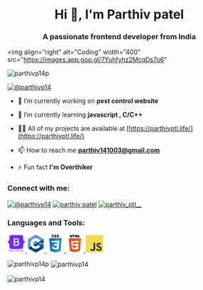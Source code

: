 
<h1 align="center">Hi 👋, I'm Parthiv patel</h1>
<h3 align="center">A passionate frontend developer from India</h3>

<img align="right" alt="Coding" width="400" src="https://images.app.goo.gl/7Yuhfyhz2McqDs7o6"

<p align="left"> <img src="https://komarev.com/ghpvc/?username=parthivp14p&label=Profile%20views&color=0e75b6&style=flat" alt="parthivp14p" /> </p>

<p align="left"> <a href="https://twitter.com/@parthivp14" target="blank"><img src="https://img.shields.io/twitter/follow/@parthivp14?logo=twitter&style=for-the-badge" alt="@parthivp14" /></a> </p>

- 🔭 I’m currently working on **pest control website**

- 🌱 I’m currently learning **javascript , C/C++**

- 👨‍💻 All of my projects are available at [https://parthivptl.life/](https://parthivptl.life/)

- 📫 How to reach me **parthiv141003@gmail.com**

- ⚡ Fun fact **I'm Overthiker**

<h3 align="left">Connect with me:</h3>
<p align="left">
<a href="https://twitter.com/@parthivp14" target="blank"><img align="center" src="https://raw.githubusercontent.com/rahuldkjain/github-profile-readme-generator/master/src/images/icons/Social/twitter.svg" alt="@parthivp14" height="30" width="40" /></a>
<a href="https://linkedin.com/in/parthiv patel" target="blank"><img align="center" src="https://raw.githubusercontent.com/rahuldkjain/github-profile-readme-generator/master/src/images/icons/Social/linked-in-alt.svg" alt="parthiv patel" height="30" width="40" /></a>
<a href="https://instagram.com/parthiv_ptl__" target="blank"><img align="center" src="https://raw.githubusercontent.com/rahuldkjain/github-profile-readme-generator/master/src/images/icons/Social/instagram.svg" alt="parthiv_ptl__" height="30" width="40" /></a>
</p>

<h3 align="left">Languages and Tools:</h3>
<p align="left"> <a href="https://getbootstrap.com" target="_blank" rel="noreferrer"> <img src="https://raw.githubusercontent.com/devicons/devicon/master/icons/bootstrap/bootstrap-plain-wordmark.svg" alt="bootstrap" width="40" height="40"/> </a> <a href="https://www.w3schools.com/cpp/" target="_blank" rel="noreferrer"> <img src="https://raw.githubusercontent.com/devicons/devicon/master/icons/cplusplus/cplusplus-original.svg" alt="cplusplus" width="40" height="40"/> </a> <a href="https://www.w3schools.com/css/" target="_blank" rel="noreferrer"> <img src="https://raw.githubusercontent.com/devicons/devicon/master/icons/css3/css3-original-wordmark.svg" alt="css3" width="40" height="40"/> </a> <a href="https://www.w3.org/html/" target="_blank" rel="noreferrer"> <img src="https://raw.githubusercontent.com/devicons/devicon/master/icons/html5/html5-original-wordmark.svg" alt="html5" width="40" height="40"/> </a> <a href="https://developer.mozilla.org/en-US/docs/Web/JavaScript" target="_blank" rel="noreferrer"> <img src="https://raw.githubusercontent.com/devicons/devicon/master/icons/javascript/javascript-original.svg" alt="javascript" width="40" height="40"/> </a> </p>

<p><img align="left" src="https://github-readme-stats.vercel.app/api/top-langs?username=parthivp14p&show_icons=true&locale=en&layout=compact" alt="parthivp14p" /></p>

<p>&nbsp;<img align="center" src="https://github-readme-stats.vercel.app/api?username=parthivp14p&show_icons=true&locale=en" alt="parthivp14" /></p>

<p><img align="center" src="https://github-readme-streak-stats.herokuapp.com/?user=parthivp14p&" alt="parthivp14" /></p>
